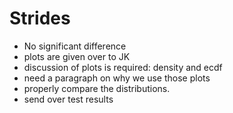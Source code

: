 Strides
=============

* No significant difference
* plots are given over to JK
* discussion of plots is required: density and ecdf
* need a paragraph on why we use those plots
* properly compare the distributions.
* send over test results
